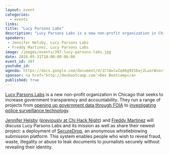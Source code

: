 ```yaml
---
layout: event
categories: 
  - events
links:
title: "Lucy Parsons Labs"
description: "Lucy Parsons Labs is a new non-profit organization in Chicago that seeks to increase government transparency and accountability. They run a range of projects from opening up government data through FOIA to investigating police surveillance technology. Jennifer Helsby and Freddy Martinez will discuss Lucy Parsons Labs and its mission as well as share their newest project: a deployment of SecureDrop."
speakers:
 - Jennifer Helsby, Lucy Parsons Labs
 - Freddy Martinez, Lucy Parsons Labs
image: /images/events/207-lucy-parsons-labs.jpg
date: 2016-05-31T18:00:00-06:00
event_id: 207
youtube_id: 
agenda: https://docs.google.com/document/d/1CtAwlwIq46g9ISEwj2LuorWzoctDVA0aCPPJQx59FhA/edit
sponsor: <a href='http://devbootcamp.com'>Dev Bootcamp</a>
published: true
---
```


[Lucy Parsons Labs](https://lucyparsonslabs.com) is a new non-profit organization in Chicago that seeks to increase government transparency and accountability. They run a range of projects from [opening up government data through FOIA](https://www.muckrock.com/project/opening-the-chicago-surveillance-fund-25/) to [investigating police surveillance technology](https://redshiftzero.github.io/policesurveillance/).

[Jennifer Helsby](https://twitter.com/redshiftzero) ([previously at Chi Hack Night](https://chihacknight.org/events/2015/11/10/cryptoparty-digital-security-for-everyone.html)) and [Freddy Martinez](https://github.com/freddymartinez9) will discuss Lucy Parsons Labs and its mission as well as share their newest project: a deployment of [SecureDrop](https://lucyparsonslabs.com/securedrop), an anonymous whistleblowing submission platform. This system enables people who wish to reveal fraud, waste, illegality or abuse to leak documents to journalists securely without revealing their identity.